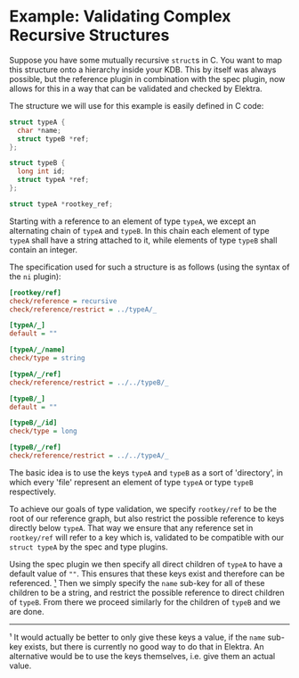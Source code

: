 # Example: Validating Complex Recursive Structures

Suppose you have some mutually recursive `struct`s in C. You want to map this structure
onto a hierarchy inside your KDB. This by itself was always possible, but the reference
plugin in combination with the spec plugin, now allows for this in a way that can be
validated and checked by Elektra.

The structure we will use for this example is easily defined in C code:

```C
struct typeA {
  char *name;
  struct typeB *ref;
};

struct typeB {
  long int id;
  struct typeA *ref;
};

struct typeA *rootkey_ref;
```

Starting with a reference to an element of type `typeA`, we except an alternating chain of
`typeA` and `typeB`. In this chain each element of type `typeA` shall have a string attached
to it, while elements of type `typeB` shall contain an integer.

The specification used for such a structure is as follows (using the syntax of the `ni` plugin):

```INI
[rootkey/ref]
check/reference = recursive
check/reference/restrict = ../typeA/_

[typeA/_]
default = ""

[typeA/_/name]
check/type = string

[typeA/_/ref]
check/reference/restrict = ../../typeB/_

[typeB/_]
default = ""

[typeB/_/id]
check/type = long

[typeB/_/ref]
check/reference/restrict = ../../typeA/_
```

The basic idea is to use the keys `typeA` and `typeB` as a sort of 'directory', in which
every 'file' represent an element of type `typeA` or type `typeB` respectively.

To achieve our goals of type validation, we specify `rootkey/ref` to be the root of our
reference graph, but also restrict the possible reference to keys directly below `typeA`.
That way we ensure that any reference set in `rootkey/ref` will refer to a key which is,
validated to be compatible with our `struct typeA` by the spec and type plugins.

Using the spec plugin we then specify all direct children of `typeA` to have a default value
of `""`. This ensures that these keys exist and therefore can be referenced. [¹](#note-empty-val)
Then we simply specify the `name` sub-key for all of these children to be a string, and restrict
the possible reference to direct children of `typeB`. From there we proceed similarly for the
children of `typeB` and we are done.

---

<a id="note-empty-val">¹</a> It would actually be better to only give these keys a value,
if the `name` sub-key exists, but there is currently no good way to do that in Elektra. An
alternative would be to use the keys themselves, i.e. give them an actual value.
